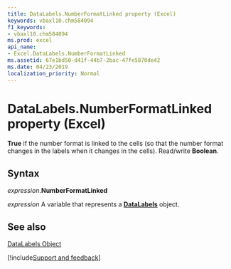 ```yaml
---
title: DataLabels.NumberFormatLinked property (Excel)
keywords: vbaxl10.chm584094
f1_keywords:
- vbaxl10.chm584094
ms.prod: excel
api_name:
- Excel.DataLabels.NumberFormatLinked
ms.assetid: 67e1bd50-d41f-44b7-2bac-47fe5870de42
ms.date: 04/23/2019
localization_priority: Normal
---
```



# DataLabels.NumberFormatLinked property (Excel)

 **True** if the number format is linked to the cells (so that the number format changes in the labels when it changes in the cells). Read/write **Boolean**.


## Syntax

_expression_.**NumberFormatLinked**

_expression_ A variable that represents a **[DataLabels](Excel.DataLabels(object).md)** object.


## See also


[DataLabels Object](Excel.DataLabels(object).md)

[!include[Support and feedback](~/includes/feedback-boilerplate.md)]